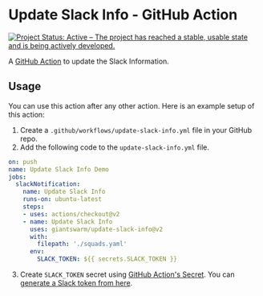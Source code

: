 # Update Slack Info - GitHub Action
[![Project Status: Active – The project has reached a stable, usable state and is being actively developed.](https://www.repostatus.org/badges/latest/active.svg)](https://www.repostatus.org/#active)


A [GitHub Action](https://github.com/features/actions) to update the Slack Information.

## Usage

You can use this action after any other action. Here is an example setup of this action:

1. Create a `.github/workflows/update-slack-info.yml` file in your GitHub repo.
2. Add the following code to the `update-slack-info.yml` file.

```yml
on: push
name: Update Slack Info Demo
jobs:
  slackNotification:
    name: Update Slack Info
    runs-on: ubuntu-latest
    steps:
    - uses: actions/checkout@v2
    - name: Update Slack Info
      uses: giantswarm/update-slack-info@v2
      with:
        filepath: './squads.yaml'
      env:
        SLACK_TOKEN: ${{ secrets.SLACK_TOKEN }}
```

3. Create `SLACK_TOKEN` secret using [GitHub Action's Secret](https://help.github.com/en/actions/configuring-and-managing-workflows/creating-and-storing-encrypted-secrets#creating-encrypted-secrets-for-a-repository). You can [generate a Slack token from here](https://slack.com/intl/en-gb/help/articles/215770388-Create-and-regenerate-API-tokens).
